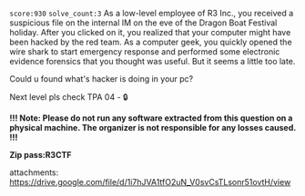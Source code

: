 `score:930` `solve_count:3`
As a low-level employee of R3 Inc., you received a suspicious file on the internal IM on the eve of the Dragon Boat Festival holiday. After you clicked on it, you realized that your computer might have been hacked by the red team. As a computer geek, you quickly opened the wire shark to start emergency response and performed some electronic evidence forensics that you thought was useful. But it seems a little too late.

Could u found what's hacker is doing in your pc?

Next level pls check TPA 04 - 🔒

**!!! Note: Please do not run any software extracted from this question on a physical machine. The organizer is not responsible for any losses caused. !!!**

**Zip pass:R3CTF**

attachments: https://drive.google.com/file/d/1i7hJVA1tfO2uN_V0svCsTLsonr51ovtH/view